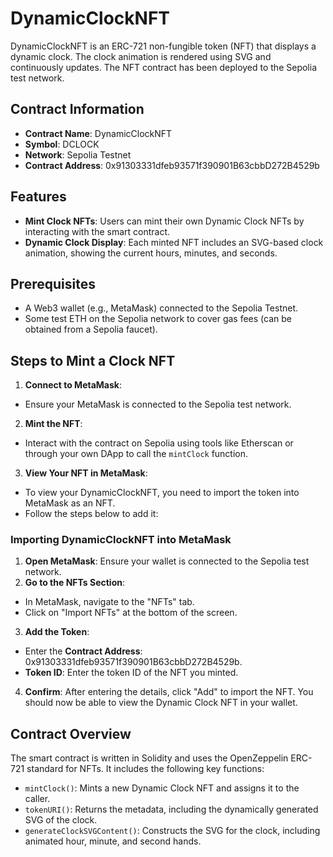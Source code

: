 # DynamicClockNFT

DynamicClockNFT is an ERC-721 non-fungible token (NFT) that displays a dynamic clock. The clock animation is rendered using SVG and continuously updates. The NFT contract has been deployed to the Sepolia test network.

## Contract Information

- **Contract Name**: DynamicClockNFT
- **Symbol**: DCLOCK
- **Network**: Sepolia Testnet
- **Contract Address**: 0x91303331dfeb93571f390901B63cbbD272B4529b

## Features

- **Mint Clock NFTs**: Users can mint their own Dynamic Clock NFTs by interacting with the smart contract.
- **Dynamic Clock Display**: Each minted NFT includes an SVG-based clock animation, showing the current hours, minutes, and seconds.

## Prerequisites

- A Web3 wallet (e.g., MetaMask) connected to the Sepolia Testnet.
- Some test ETH on the Sepolia network to cover gas fees (can be obtained from a Sepolia faucet).

## Steps to Mint a Clock NFT

1. **Connect to MetaMask**:

- Ensure your MetaMask is connected to the Sepolia test network.

2. **Mint the NFT**:

- Interact with the contract on Sepolia using tools like Etherscan or through your own DApp to call the `mintClock` function.

3. **View Your NFT in MetaMask**:

- To view your DynamicClockNFT, you need to import the token into MetaMask as an NFT.
- Follow the steps below to add it:

### Importing DynamicClockNFT into MetaMask

1. **Open MetaMask**: Ensure your wallet is connected to the Sepolia test network.
2. **Go to the NFTs Section**:

- In MetaMask, navigate to the "NFTs" tab.
- Click on "Import NFTs" at the bottom of the screen.

3. **Add the Token**:

- Enter the **Contract Address**: 0x91303331dfeb93571f390901B63cbbD272B4529b.
- **Token ID**: Enter the token ID of the NFT you minted.

4. **Confirm**: After entering the details, click "Add" to import the NFT. You should now be able to view the Dynamic Clock NFT in your wallet.

## Contract Overview

The smart contract is written in Solidity and uses the OpenZeppelin ERC-721 standard for NFTs. It includes the following key functions:

- `mintClock()`: Mints a new Dynamic Clock NFT and assigns it to the caller.
- `tokenURI()`: Returns the metadata, including the dynamically generated SVG of the clock.
- `generateClockSVGContent()`: Constructs the SVG for the clock, including animated hour, minute, and second hands.
